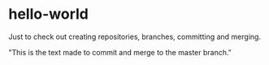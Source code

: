 # hello-world
Just to check out creating repositories, branches, committing and merging.

"This is the text made to commit and merge to the master branch."
